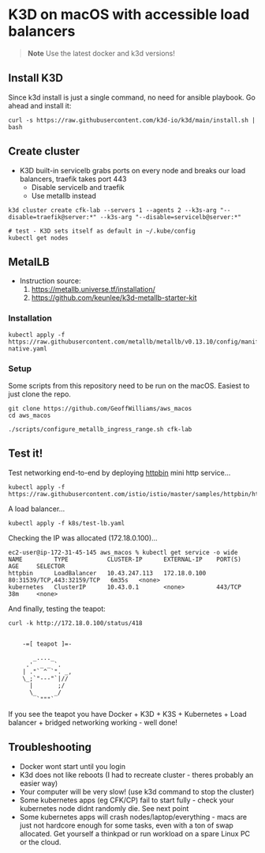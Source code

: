 # K3D on macOS with accessible load balancers

> **Note**
> Use the latest docker and k3d versions!

## Install K3D

Since k3d install is just a single command, no need for ansible playbook. Go ahead and install it:

```shell
curl -s https://raw.githubusercontent.com/k3d-io/k3d/main/install.sh | bash
```

## Create cluster

* K3D built-in servicelb grabs ports on every node and breaks our load balancers, traefik takes port 443
  * Disable servicelb and traefik
  * Use metallb instead

```shell
k3d cluster create cfk-lab --servers 1 --agents 2 --k3s-arg "--disable=traefik@server:*" --k3s-arg "--disable=servicelb@server:*"

# test - K3D sets itself as default in ~/.kube/config
kubectl get nodes
```

## MetalLB
* Instruction source:
  1. https://metallb.universe.tf/installation/
  2. https://github.com/keunlee/k3d-metallb-starter-kit

### Installation

```shell
kubectl apply -f https://raw.githubusercontent.com/metallb/metallb/v0.13.10/config/manifests/metallb-native.yaml
```

### Setup

Some scripts from this repository need to be run on the macOS. Easiest to just clone the repo.

```shell
git clone https://github.com/GeoffWilliams/aws_macos
cd aws_macos

./scripts/configure_metallb_ingress_range.sh cfk-lab
```

## Test it!

Test networking end-to-end by deploying [httpbin](https://httpbin.org/) mini http service...

```shell
kubectl apply -f https://raw.githubusercontent.com/istio/istio/master/samples/httpbin/httpbin.yaml
```

A load balancer...

```shell
kubectl apply -f k8s/test-lb.yaml
```

Checking the IP was allocated (172.18.0.100)...

```
ec2-user@ip-172-31-45-145 aws_macos % kubectl get service -o wide
NAME         TYPE           CLUSTER-IP      EXTERNAL-IP    PORT(S)                      AGE     SELECTOR
httpbin      LoadBalancer   10.43.247.113   172.18.0.100   80:31539/TCP,443:32159/TCP   6m35s   <none>
kubernetes   ClusterIP      10.43.0.1       <none>         443/TCP                      38m     <none>
```

And finally, testing the teapot:

```shell
curl -k http://172.18.0.100/status/418


    -=[ teapot ]=-

       _...._
     .'  _ _ `.
    | ."` ^ `". _,
    \_;`"---"`|//
      |       ;/
      \_     _/
        `"""`
```

If you see the teapot you have Docker + K3D + K3S + Kubernetes + Load balancer + bridged networking working - well done!

## Troubleshooting

* Docker wont start until you login
* K3d does not like reboots (I had to recreate cluster - theres probably an easier way)
* Your computer will be very slow! (use k3d command to stop the cluster)
* Some kubernetes apps (eg CFK/CP) fail to start fully - check your kubernetes node didnt randomly die. See next point
* Some kubernetes apps will crash nodes/laptop/everything - macs are just not hardcore enough for some tasks, even with a ton of swap allocated. Get yourself a thinkpad or run workload on a spare Linux PC or the cloud.